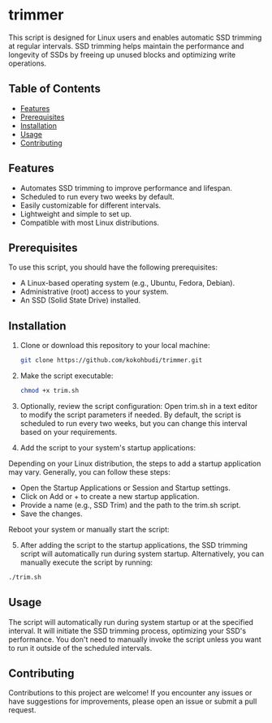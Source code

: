 # trimmer

This script is designed for Linux users and enables automatic SSD trimming at regular intervals. SSD trimming helps maintain the performance and longevity of SSDs by freeing up unused blocks and optimizing write operations.

## Table of Contents

- [Features](#features)
- [Prerequisites](#prerequisites)
- [Installation](#installation)
- [Usage](#usage)
- [Contributing](#contributing)

## Features

- Automates SSD trimming to improve performance and lifespan.
- Scheduled to run every two weeks by default.
- Easily customizable for different intervals.
- Lightweight and simple to set up.
- Compatible with most Linux distributions.

## Prerequisites

To use this script, you should have the following prerequisites:

- A Linux-based operating system (e.g., Ubuntu, Fedora, Debian).
- Administrative (root) access to your system.
- An SSD (Solid State Drive) installed.

## Installation

1. Clone or download this repository to your local machine:

   ```bash
   git clone https://github.com/kokohbudi/trimmer.git
   ```
2. Make the script executable:
   ```bash
   chmod +x trim.sh
   ```
3. Optionally, review the script configuration:
    Open trim.sh in a text editor to modify the script parameters if needed. By default, the script is scheduled to run       every two weeks, but you can change this interval based on your requirements.
4. Add the script to your system's startup applications:

Depending on your Linux distribution, the steps to add a startup application may vary. Generally, you can follow these steps:

- Open the Startup Applications or Session and Startup settings.
- Click on Add or + to create a new startup application.
- Provide a name (e.g., SSD Trim) and the path to the trim.sh script.
- Save the changes.

Reboot your system or manually start the script:

5. After adding the script to the startup applications, the SSD trimming script will automatically run during system startup. Alternatively, you can manually execute the script by running:
```bash
./trim.sh
```

## Usage
The script will automatically run during system startup or at the specified interval. It will initiate the SSD trimming process, optimizing your SSD's performance. You don't need to manually invoke the script unless you want to run it outside of the scheduled intervals.

## Contributing
Contributions to this project are welcome! If you encounter any issues or have suggestions for improvements, please open an issue or submit a pull request.
